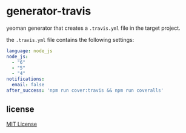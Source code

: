 # generator-travis
yeoman generator that creates a `.travis.yml` file in the target project.

the `.travis.yml` file contains the following settings:

```yml
language: node_js
node_js:
  - "6"
  - "5"
  - "4"
notifications:
  email: false
after_success: 'npm run cover:travis && npm run coveralls'
```

## license
[MIT License][mit-license]

[mit-license]: https://raw.githubusercontent.com/dan-nl/generator-travis/master/license.txt
